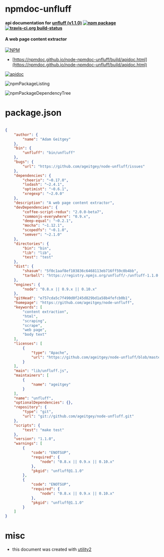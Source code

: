 # npmdoc-unfluff

#### api documentation for  [unfluff (v1.1.0)](https://github.com/ageitgey/node-unfluff)  [![npm package](https://img.shields.io/npm/v/npmdoc-unfluff.svg?style=flat-square)](https://www.npmjs.org/package/npmdoc-unfluff) [![travis-ci.org build-status](https://api.travis-ci.org/npmdoc/node-npmdoc-unfluff.svg)](https://travis-ci.org/npmdoc/node-npmdoc-unfluff)

#### A web page content extractor

[![NPM](https://nodei.co/npm/unfluff.png?downloads=true&downloadRank=true&stars=true)](https://www.npmjs.com/package/unfluff)

- [https://npmdoc.github.io/node-npmdoc-unfluff/build/apidoc.html](https://npmdoc.github.io/node-npmdoc-unfluff/build/apidoc.html)

[![apidoc](https://npmdoc.github.io/node-npmdoc-unfluff/build/screenCapture.buildCi.browser.%252Ftmp%252Fbuild%252Fapidoc.html.png)](https://npmdoc.github.io/node-npmdoc-unfluff/build/apidoc.html)

![npmPackageListing](https://npmdoc.github.io/node-npmdoc-unfluff/build/screenCapture.npmPackageListing.svg)

![npmPackageDependencyTree](https://npmdoc.github.io/node-npmdoc-unfluff/build/screenCapture.npmPackageDependencyTree.svg)



# package.json

```json

{
    "author": {
        "name": "Adam Geitgey"
    },
    "bin": {
        "unfluff": "bin/unfluff"
    },
    "bugs": {
        "url": "https://github.com/ageitgey/node-unfluff/issues"
    },
    "dependencies": {
        "cheerio": "~0.17.0",
        "lodash": "~2.4.1",
        "optimist": "~0.6.1",
        "xregexp": "~2.0.0"
    },
    "description": "A web page content extractor",
    "devDependencies": {
        "coffee-script-redux": "2.0.0-beta7",
        "commonjs-everywhere": "0.9.x",
        "deep-equal": "~0.2.1",
        "mocha": "~1.12.1",
        "scopedfs": "~0.1.0",
        "semver": "~2.1.0"
    },
    "directories": {
        "bin": "bin",
        "lib": "lib",
        "test": "test"
    },
    "dist": {
        "shasum": "5f0c1aaf8ef103836c6468113eb716ff59c0b4bb",
        "tarball": "https://registry.npmjs.org/unfluff/-/unfluff-1.1.0.tgz"
    },
    "engines": {
        "node": "0.8.x || 0.9.x || 0.10.x"
    },
    "gitHead": "e757cda5c7f490d0f245d829bd1a58b4fefcb0b1",
    "homepage": "https://github.com/ageitgey/node-unfluff",
    "keywords": [
        "content extraction",
        "html",
        "scraping",
        "scrape",
        "web page",
        "body text"
    ],
    "licenses": [
        {
            "type": "Apache",
            "url": "https://github.com/ageitgey/node-unfluff/blob/master/LICENSE"
        }
    ],
    "main": "lib/unfluff.js",
    "maintainers": [
        {
            "name": "ageitgey"
        }
    ],
    "name": "unfluff",
    "optionalDependencies": {},
    "repository": {
        "type": "git",
        "url": "git://github.com/ageitgey/node-unfluff.git"
    },
    "scripts": {
        "test": "make test"
    },
    "version": "1.1.0",
    "warnings": [
        {
            "code": "ENOTSUP",
            "required": {
                "node": "0.8.x || 0.9.x || 0.10.x"
            },
            "pkgid": "unfluff@1.1.0"
        },
        {
            "code": "ENOTSUP",
            "required": {
                "node": "0.8.x || 0.9.x || 0.10.x"
            },
            "pkgid": "unfluff@1.1.0"
        }
    ]
}
```



# misc
- this document was created with [utility2](https://github.com/kaizhu256/node-utility2)
